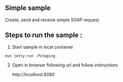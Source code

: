 Simple sample
--------------------

 Create, send and receive simple SOAP request

Steps to run the sample :
------------------------------------------

1. Start sample in local container

```shell script
mvn jetty:run -Pstaging
```

2. Open in browser following url and follow instructions
    
    http://localhost:8080
    
